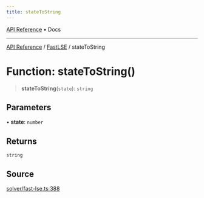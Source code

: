 ```yaml
---
title: stateToString
---
```


[API Reference](/docs/api/) • Docs

***

[API Reference](/docs/api/) / [FastLSE](/docs/api/namespaces/FastLSE/) / stateToString

# Function: stateToString()

> **stateToString**(`state`): `string`

## Parameters

• **state**: `number`

## Returns

`string`

## Source

[solver/fast-lse.ts:388](https://github.com/BrouxtForce/cubelib/blob/72117884834c9a330d7870c13642ec7c97dbc128/src/solver/fast-lse.ts#L388)
